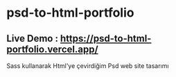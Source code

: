 ﻿# psd-to-html-portfolio

## Live Demo : https://psd-to-html-portfolio.vercel.app/

Sass kullanarak Html'ye çevirdiğim Psd web site tasarımı 
